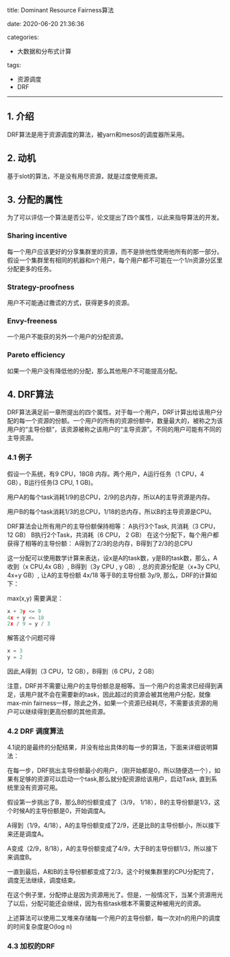 title: Dominant Resource Fairness算法

date: 2020-06-20 21:36:36

categories:
- 大数据和分布式计算

tags:
- 资源调度
- DRF

---

## 1. 介绍

DRF算法是用于资源调度的算法，被yarn和mesos的调度器所采用。

## 2. 动机

基于slot的算法，不是没有用尽资源，就是过度使用资源。

## 3. 分配的属性

为了可以评估一个算法是否公平，论文提出了四个属性，以此来指导算法的开发。

### Sharing incentive

每一个用户应该更好的分享集群里的资源，而不是排他性使用他所有的那一部分。假设一个集群里有相同的机器和n个用户，每个用户都不可能在一个1/n资源分区里分配更多的任务。

### Strategy-proofness

用户不可能通过撒谎的方式，获得更多的资源。

### Envy-freeness

一个用户不能获的另外一个用户的分配资源。

### Pareto efficiency

如果一个用户没有降低他的分配，那么其他用户不可能提高分配。

## 4. DRF算法

DRF算法满足前一章所提出的四个属性。对于每一个用户，DRF计算出给该用户分配的每一个资源的份额。一个用户的所有的资源份额中，数量最大的，被称之为该用户的“主导份额”，该资源被称之该用户的“主导资源”。不同的用户可能有不同的主导资源。

### 4.1 例子

假设一个系统，有9 CPU，18GB 内存。两个用户，A运行任务（1 CPU，4 GB），B运行任务(3 CPU, 1 GB)。

用户A的每个task消耗1/9的总CPU，2/9的总内存，所以A的主导资源是内存。

用户B的每个task消耗1/3的总CPU，1/18的总内存，所以B的主导资源是CPU。

DRF算法会让所有用户的主导份额保持相等：
A执行3个Task, 共消耗（3 CPU， 12 GB）
B执行2个Task，共消耗（6 CPU， 2 GB）
在这个分配下，每个用户都获得了相等的主导份额：
A得到了2/3的总内存，B得到了2/3的总CPU

这一分配可以使用数学计算来表达，设x是A的task数，y是B的task数，那么，A收到（x CPU,4x GB）, B得到（3y CPU , y GB）, 总的资源分配是（x+3y CPU, 4x+y GB）, 让A的主导份额 4x/18 等于B的主导份额 3y/9, 那么，DRF的计算如下：

max(x,y)
需要满足：

```c
x + 3y <= 9
4x + y <= 18
2x / 9 = y / 3
```

解答这个问题可得

```c
x = 3
y = 2
```

因此,A得到（3 CPU，12 GB），B得到（6 CPU，2 GB）

注意，DRF并不需要让用户的主导份额总是相等。当一个用户的总需求已经得到满足，该用户就不会在需要新的task，因此超过的资源会被其他用户分配，就像max-min fairness一样，除此之外，如果一个资源已经耗尽，不需要该资源的用户可以继续得到更高份额的其他资源。

### 4.2 DRF 调度算法

4.1说的是最终的分配结果，并没有给出具体的每一步的算法，下面来详细说明算法：

在每一步，DRF挑出主导份额最小的用户，（刚开始都是0，所以随便选一个），如果有足够的资源可以启动一个task,那么就分配资源给该用户，启动Task, 直到系统里没有资源可用。

假设第一步挑出了B，那么B的份额变成了（3/9， 1/18），B的主导份额是1/3，这个时候A的主导份额是0，开始调度A。

A得到（1/9，4/18），A的主导份额变成了2/9，还是比B的主导份额小，所以接下来还是调度A。

A变成（2/9，8/18），A的主导份额变成了4/9，大于B的主导份额1/3，所以接下来调度B。

一直到最后，A和B的主导份额都变成了2/3，这个时候集群里的CPU分配完了，调度无法继续，调度结束。

在这个例子里，分配停止是因为资源用光了。但是，一般情况下，当某个资源用光了以后，分配可能还会继续，因为有些task根本不需要这种被用光的资源。

上述算法可以使用二叉堆来存储每一个用户的主导份额，每一次对n的用户的调度的时间复杂度是O(log n)

### 4.3 加权的DRF
